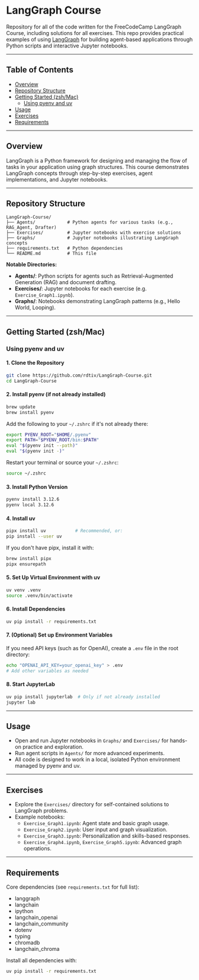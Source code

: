 # LangGraph Course

Repository for all of the code written for the FreeCodeCamp LangGraph Course, including solutions for all exercises. This repo provides practical examples of using [LangGraph](https://github.com/langchain-ai/langgraph) for building agent-based applications through Python scripts and interactive Jupyter notebooks.

---

## Table of Contents

- [Overview](#overview)
- [Repository Structure](#repository-structure)
- [Getting Started (zsh/Mac)](#getting-started-zshmac)
  - [Using pyenv and uv](#using-pyenv-and-uv)
- [Usage](#usage)
- [Exercises](#exercises)
- [Requirements](#requirements)

---

## Overview

LangGraph is a Python framework for designing and managing the flow of tasks in your application using graph structures. This course demonstrates LangGraph concepts through step-by-step exercises, agent implementations, and Jupyter notebooks.

---

## Repository Structure

```
LangGraph-Course/
├── Agents/            # Python agents for various tasks (e.g., RAG_Agent, Drafter)
├── Exercises/         # Jupyter notebooks with exercise solutions
├── Graphs/            # Jupyter notebooks illustrating LangGraph concepts
├── requirements.txt   # Python dependencies
└── README.md          # This file
```

**Notable Directories:**
- **Agents/**: Python scripts for agents such as Retrieval-Augmented Generation (RAG) and document drafting.
- **Exercises/**: Jupyter notebooks for each exercise (e.g. `Exercise_Graph1.ipynb`).
- **Graphs/**: Notebooks demonstrating LangGraph patterns (e.g., Hello World, Looping).

---

## Getting Started (zsh/Mac)

### Using pyenv and uv

#### 1. Clone the Repository

```zsh
git clone https://github.com/rdtiv/LangGraph-Course.git
cd LangGraph-Course
```

#### 2. Install pyenv (if not already installed)

```zsh
brew update
brew install pyenv
```

Add the following to your `~/.zshrc` if it's not already there:

```zsh
export PYENV_ROOT="$HOME/.pyenv"
export PATH="$PYENV_ROOT/bin:$PATH"
eval "$(pyenv init --path)"
eval "$(pyenv init -)"
```
Restart your terminal or source your `~/.zshrc`:

```zsh
source ~/.zshrc
```

#### 3. Install Python Version

```zsh
pyenv install 3.12.6
pyenv local 3.12.6
```

#### 4. Install uv

```zsh
pipx install uv           # Recommended, or:
pip install --user uv
```

If you don't have pipx, install it with:

```zsh
brew install pipx
pipx ensurepath
```

#### 5. Set Up Virtual Environment with uv

```zsh
uv venv .venv
source .venv/bin/activate
```

#### 6. Install Dependencies

```zsh
uv pip install -r requirements.txt
```

#### 7. (Optional) Set up Environment Variables

If you need API keys (such as for OpenAI), create a `.env` file in the root directory:

```zsh
echo "OPENAI_API_KEY=your_openai_key" > .env
# Add other variables as needed
```

#### 8. Start JupyterLab

```zsh
uv pip install jupyterlab  # Only if not already installed
jupyter lab
```

---

## Usage

- Open and run Jupyter notebooks in `Graphs/` and `Exercises/` for hands-on practice and exploration.
- Run agent scripts in `Agents/` for more advanced experiments.
- All code is designed to work in a local, isolated Python environment managed by pyenv and uv.

---

## Exercises

- Explore the `Exercises/` directory for self-contained solutions to LangGraph problems.
- Example notebooks:
  - `Exercise_Graph1.ipynb`: Agent state and basic graph usage.
  - `Exercise_Graph2.ipynb`: User input and graph visualization.
  - `Exercise_Graph3.ipynb`: Personalization and skills-based responses.
  - `Exercise_Graph4.ipynb`, `Exercise_Graph5.ipynb`: Advanced graph operations.

---

## Requirements

Core dependencies (see `requirements.txt` for full list):

- langgraph
- langchain
- ipython
- langchain_openai
- langchain_community
- dotenv
- typing
- chromadb
- langchain_chroma

Install all dependencies with:

```zsh
uv pip install -r requirements.txt
```


